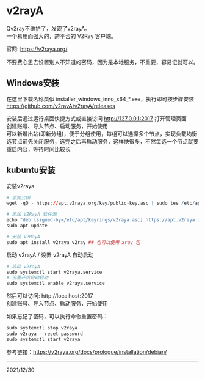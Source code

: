 # v2rayA

Qv2ray不维护了，发现了v2rayA。  
一个易用而强大的，跨平台的 V2Ray 客户端。  

官网: https://v2raya.org/  

不要费心思去设置别人不知道的密码，因为是本地服务，不重要，容易记就可以。


## Windows安装
在这里下载名称类似 installer_windows_inno_x64_*.exe，执行即可按步骤安装  
https://github.com/v2rayA/v2rayA/releases  

安装后通过运行桌面快捷方式或直接访问 http://127.0.0.1:2017 打开管理页面  
创建账号、导入节点、启动服务，开始使用  
可以新增出站(即新分组)，便于分组使用，每组可以选择多个节点，实现负载均衡  
选节点前先关闭服务，选完之后再启动服务，这样快很多，不然每选一个节点就要重启内容，等待时间比较长  


## kubuntu安装
安装v2raya  
```r
# 添加公钥
wget -qO - https://apt.v2raya.org/key/public-key.asc | sudo tee /etc/apt/keyrings/v2raya.asc

# 添加 V2RayA 软件源
echo "deb [signed-by=/etc/apt/keyrings/v2raya.asc] https://apt.v2raya.org/ v2raya main" | sudo tee /etc/apt/sources.list.d/v2raya.list
sudo apt update

# 安装 V2RayA
sudo apt install v2raya v2ray ## 也可以使用 xray 包
```

启动 v2rayA / 设置 v2rayA 自动启动  
```r
# 启动 v2rayA
sudo systemctl start v2raya.service
# 设置开机自动启动
sudo systemctl enable v2raya.service
```

然后可以访问: http://localhost:2017  
创建账号、导入节点、启动服务，开始使用  

如果忘记了密码，可以执行命令重置密码：  
```r
sudo systemctl stop v2raya
sudo v2raya --reset-password
sudo systemctl start v2raya
```

参考链接：https://v2raya.org/docs/prologue/installation/debian/  


---
2021/12/30  
